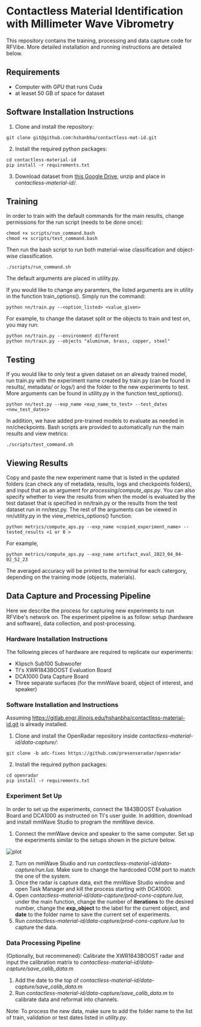 # Contactless Material Identification with Millimeter Wave Vibrometry
This repository contains the training, processing and data capture code for RFVibe. More detailed installation and running instructions are detailed below.

## Requirements
- Computer with GPU that runs Cuda
- at leaset 50 GB of space for dataset
## Software Installation Instructions
1. Clone and install the repository:
```
git clone git@github.com:hshanbha/contactless-mat-id.git
```
2. Install the required python packages:
```
cd contactless-material-id
pip install -r requirements.txt
```
3. Download dataset from [this Google Drive](https://drive.google.com/drive/folders/1QHKSPK9nfHmPVjcHXf1ZVb9CegpqqyEz?usp=sharing), unzip and place in *contactless-material-id/*.
## Training
In order to train with the default commands for the main results, change permissions for the run script (needs to be done once):
```
chmod +x scripts/run_command.bash
chmod +x scripts/test_command.bash
```
Then run the bash script to run both material-wise classification and object-wise classification. 
```
./scripts/run_command.sh
```
The default arguments are placed in utility.py. 

If you would like to change any paramters, the listed arguments are in utility in the function train_options(). Simply run the command:
```
python nn/train.py --<option_listed> <value_given>
```
For example, to change the dataset split or the objects to train and test on, you may run:
```
python nn/train.py --environment different 
python nn/train.py --objects "aluminum, brass, copper, steel"
```

## Testing
If you would like to only test a given dataset on an already trained model, run train.py with the experiment name created by train.py (can be found in results/, metadata/ or logs/) and the folder to the new experiments to test. More arguments can be found in utility.py in the function test_options().
```
python nn/test.py --exp_name <exp_name_to_test> --test_dates <new_test_dates>
```
In addition, we have added pre-trained models to evaluate as needed in nn/checkpoints. Bash scripts are provided to automatically run the main results and view metrics:
```
./scripts/test_command.sh
```

## Viewing Results
Copy and paste the new experiment name that is listed in the updated folders (can check any of metadata, results, logs and checkpoints folders), and input that as an argument for *processing/compute_aps.py*. You can also specify whether to view the results from when the model is evaluated by the test dataset that is specified in nn/train.py or the results from the test dataset run in nn/test.py. The rest of the arguments can be viewed in nn/utility.py in the view_metrics_options() function.
```
python metrics/compute_aps.py --exp_name <copied_experiment_name> --tested_results <1 or 0 >
```
For example, 
```
python metrics/compute_aps.py --exp_name artifact_eval_2023_04_04-02_52_23
```
The averaged accuracy will be printed to the terminal for each catergory, depending on the training mode (objects, materials).

## Data Capture and Processing Pipeline
Here we describe the process for capturing new experiments to run RFVibe's network on. The experiment pipeline is as follow: setup (hardware and software), data collection, and post-processing.

### Hardware Installation Instructions
The following pieces of hardware are required to replicate our experiments:
- Klipsch Sub100 Subwoofer
- TI's XWR1843BOOST Evaluation Board
- DCA1000 Data Capture Board
- Three separate surfaces (for the mmWave board, object of interest, and speaker)

### Software Installation and Instructions
Assuming https://gitlab.engr.illinois.edu/hshanbha/contactless-material-id.git is already installed.
1. Clone and install the OpenRadar repository inside *contactless-material-id/data-capture/*:
```
git clone -b adc-fixes https://github.com/presenseradar/openradar
```
2. Install the required python packages:
```
cd openradar
pip install -r requirements.txt
```

### Experiment Set Up
In order to set up the experiments, connect the 1843BOOST Evaluation Board and DCA1000 as instructed on TI's user guide. In addition, download and install mmWave Studio to program the mmWave device. 

1. Connect the mmWave device and speaker to the same computer. Set up the experiments similar to the setups shown in the picture below. 

![plot](https://github.com/hshanbha/contactless-mat-id/blob/main/images/setup.png?raw=true)

2. Turn on mmWave Studio and run *contactless-material-id/data-capture/run.lua*. Make sure to change the hardcoded COM port to match the one of the system. 
3. Once the radar is capture data, exit the mmWave Studio window and open Task Manager and kill the process starting with DCA1000. 
4. Open *contactless-material-id/data-capture/prod-cons-capture.lua*, under the main function, change the number of **iterations** to the desired number, change the **exp_object** to the label for the current object, and **date** to the folder name to save the current set of experiments. 
5. Run *contactless-material-id/data-capture/prod-cons-capture.lua* to capture the data.

### Data Processing Pipeline
(Optionally, but recommened): Calibrate the XWR1843BOOST radar and input the calibration matrix to *contactless-material-id/data-capture/save_calib_data.m*
1. Add the date to the top of *contactless-material-id/data-capture/save_calib_data.m*
2. Run *contactless-material-id/data-capture/save_calib_data.m* to calibrate data and reformat into channels. 

Note: To process the new data, make sure to add the folder name to the list of train, validation or test dates listed in *utility.py*.
